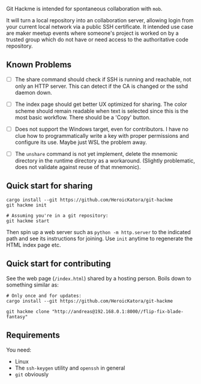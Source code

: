 Git Hackme is intended for spontaneous collaboration with `mob`.

It will turn a local repository into an collaboration server, allowing login
from your current local network via a public SSH certificate. It intended use
case are maker meetup events where someone's project is worked on by a trusted
group which do not have or need access to the authoritative code repository.

## Known Problems

- [ ] The share command should check if SSH is running and reachable, not only
  an HTTP server. This can detect if the CA is changed or the sshd daemon down.

- [ ] The index page should get better UX optimized for sharing. The color
  scheme should remain readable when text is selected since this is the most
  basic workflow. There should be a 'Copy' button.

- [ ] Does not support the Windows target, even for contributors. I have no
  clue how to programmatically write a key with proper permissions and
  configure its use. Maybe just WSL the problem away.

- [ ] The `unshare` command is not yet implement, delete the mnemonic directory
  in the runtime directory as a workaround. (Slightly problematic, does not
  validate against reuse of that mnemonic).

## Quick start for sharing

```
cargo install --git https://github.com/HeroicKatora/git-hackme
git hackme init

# Assuming you're in a git repository:
git hackme start
```

Then spin up a web server such as `python -m http.server` to the indicated path
and see its instructions for joining. Use `init` anytime to regenerate the HTML
index page etc.

## Quick start for contributing

See the web page (`/index.html`) shared by a hosting person. Boils down to
something similar as:

```
# Only once and for updates:
cargo install --git https://github.com/HeroicKatora/git-hackme

git hackme clone "http://andreas@192.168.0.1:8000//flip-fix-blade-fantasy"
```

## Requirements

You need:

- Linux
- The `ssh-keygen` utility and `openssh` in general
- `git` obviously
